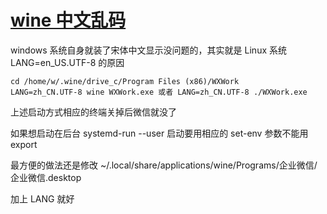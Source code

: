 # [wine 中文乱码](/2022/03/wine_chinese.md)

windows 系统自身就装了宋体中文显示没问题的，其实就是 Linux 系统 LANG=en_US.UTF-8 的原因

```
cd /home/w/.wine/drive_c/Program Files (x86)/WXWork
LANG=zh_CN.UTF-8 wine WXWork.exe 或者 LANG=zh_CN.UTF-8 ./WXWork.exe
```

上述启动方式相应的终端关掉后微信就没了

如果想启动在后台 systemd-run --user 启动要用相应的 set-env 参数不能用 export

最方便的做法还是修改 ~/.local/share/applications/wine/Programs/企业微信/企业微信.desktop

加上 LANG 就好

